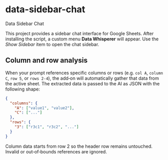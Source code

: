 # data-sidebar-chat
Data Sidebar Chat

This project provides a sidebar chat interface for Google Sheets. After installing the script, a custom menu **Data Whisperer** will appear. Use the *Show Sidebar* item to open the chat sidebar.

## Column and row analysis

When your prompt references specific columns or rows (e.g. `col A`, `column C`, `row 5`, or `rows 2-4`), the add‑on will automatically gather that data from the active sheet. The extracted data is passed to the AI as JSON with the following shape:

```json
{
  "columns": {
    "A": ["value1", "value2"],
    "C": ["..."]
  },
  "rows": {
    "3": ["r3c1", "r3c2", "..."]
  }
}
```

Column data starts from row 2 so the header row remains untouched. Invalid or out‑of‑bounds references are ignored.

